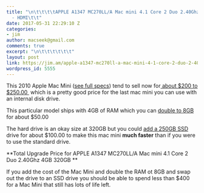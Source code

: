 ```yaml
---
title: "\n\t\t\t\tAPPLE A1347 MC270LL/A Mac mini 4.1 Core 2 Duo 2.40Ghz 4GB 320GB
  - HDMI\t\t"
date: 2017-05-31 22:29:10 Z
categories:
- jim
author: macseek@gmail.com
comments: true
excerpt: "\n\t\t\t\t\t\t"
layout: post
link: https://jim.am/apple-a1347-mc270ll-a-mac-mini-4-1-core-2-duo-2-40ghz-4gb-320gb-hdmi/
wordpress_id: 5555
---
```


This 2010 Apple Mac Mini ([see full specs](https://support.apple.com/kb/sp585?locale=en_US)) tend to sell now for[ about $200 to $250.00 ](https://rover.ebay.com/rover/1/711-53200-19255-0/1?ff3=4&toolid=11800&pub=5575019070&campid=5337133045&mpre=http%3A%2F%2Fwww.ebay.com%2Fsch%2Fi.html%3F_from%3DR40%26_trksid%3Dp2380057.m570.l1313.TR2.TRC1.A0.H0.XMC270LL%252FA%2B.TRS0%26_nkw%3DMC270LL%252FA%2B%26_sacat%3D0) which is a pretty good price for the last mac mini you can use with an internal disk drive.




This particular model ships with 4GB of RAM which you can [double to 8GB](http://amzn.to/2qHlFhT) for about $50.00




The hard drive is an okay size at 320GB but you could [add a 250GB SSD ](http://amzn.to/2qCq1HD)drive for about $100.00 to make this mac mini **much faster** than if you were to use the standard drive.




**Total Upgrade Price for APPLE A1347 MC270LL/A Mac mini 4.1 Core 2 Duo 2.40Ghz 4GB 320GB **




If you add the cost of the Mac Mini and double the RAM ot 8GB and swap out the drive to an SSD drive you should be able to spend less than $400 for a Mac Mini that still has lots of life left.


		
